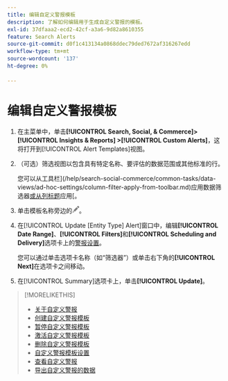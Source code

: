 ```yaml
---
title: 编辑自定义警报模板
description: 了解如何编辑用于生成自定义警报的模板。
exl-id: 37dfaaa2-ecd2-42cf-a3a6-9d82a8610355
feature: Search Alerts
source-git-commit: d0f1c413134a0868ddec79ded7672af316267edd
workflow-type: tm+mt
source-wordcount: '137'
ht-degree: 0%

---
```


# 编辑自定义警报模板

1. 在主菜单中，单击&#x200B;**[!UICONTROL Search, Social, & Commerce]> [!UICONTROL Insights & Reports] >[!UICONTROL Custom Alerts]**，这将打开到[!UICONTROL Alert Templates]视图。

1. （可选）筛选视图以包含具有特定名称、要评估的数据范围或其他标准的行。

   您可以从工具栏](/help/search-social-commerce/common-tasks/data-views/ad-hoc-settings/column-filter-apply-from-toolbar.md)应用数据筛选器[或从列标题](/help/search-social-commerce/common-tasks/data-views/ad-hoc-settings/column-filter-apply-from-column-heading.md)应用[。

1. 单击模板名称旁边的![编辑](/help/search-social-commerce/assets/edit.png "编辑")。

1. 在[!UICONTROL Update \[Entity Type\] Alert]窗口中，编辑&#x200B;**[!UICONTROL Date Range]**、**[!UICONTROL Filters]**&#x200B;和&#x200B;**[!UICONTROL Scheduling and Delivery]**&#x200B;选项卡上的[警报设置](alert-template-settings.md)。

   您可以通过单击选项卡名称（如“筛选器”）或单击右下角的&#x200B;**[!UICONTROL Next]**&#x200B;在选项卡之间移动。

1. 在[!UICONTROL Summary]选项卡上，单击&#x200B;**[!UICONTROL Update]**。

>[!MORELIKETHIS]
>
>* [关于自定义警报](alert-about.md)
>* [创建自定义警报模板](alert-template-create.md)
>* [暂停自定义警报模板](alert-template-pause.md)
>* [激活自定义警报模板](alert-template-activate.md)
>* [删除自定义警报模板](alert-template-delete.md)
>* [自定义警报模板设置](alert-template-settings.md)
>* [查看自定义警报](alert-view.md)
>* [导出自定义警报的数据](alert-export-data.md)
